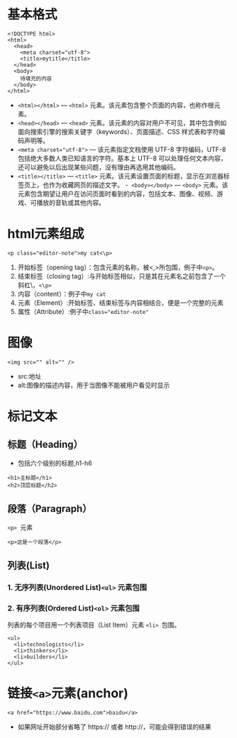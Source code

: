 # 基本格式
```
<!DOCTYPE html>
<html>
  <head>
    <meta charset="utf-8">
    <title>mytitle</title>
  </head>
  <body>
    待填充的内容
  </body>
</html>
```
- ```<html></html>``` — ```<html>``` 元素。该元素包含整个页面的内容，也称作根元素。
- ```<head></head>``` — ```<head>``` 元素。该元素的内容对用户不可见，其中包含例如面向搜索引擎的搜索关键字（keywords）、页面描述、CSS 样式表和字符编码声明等。
- ```<meta charset="utf-8">``` — 该元素指定文档使用 UTF-8 字符编码，UTF-8 包括绝大多数人类已知语言的字符。基本上 UTF-8 可以处理任何文本内容，还可以避免以后出现某些问题，没有理由再选用其他编码。
- ```<title></title>``` — ```<title>``` 元素。该元素设置页面的标题，显示在浏览器标签页上，也作为收藏网页的描述文字。
-``` <body></body>``` — ```<body>``` 元素。该元素包含期望让用户在访问页面时看到的内容，包括文本、图像、视频、游戏、可播放的音轨或其他内容。
# html元素组成
```
<p class="editor-note">my cat<\p>
```
1. 开始标签（opening tag）：包含元素的名称，被<,>所包围，例子中```<p>```。
2. 结束标签（closing tag）:与开始标签相似，只是其在元素名之前包含了一个斜杠\，```<\p>```
3. 内容（content）：例子中```my cat```
4. 元素（Element）:开始标签、结束标签与内容相结合，便是一个完整的元素
5. 属性（Attribute）:例子中```class="editor-note"```
# 图像
```<img src="" alt="" />```
- src:地址
- alt:图像的描述内容，用于当图像不能被用户看见时显示
# 标记文本
## 标题（Heading）
- 包括六个级别的标题,h1-h6
```
<h1>主标题</h1>
<h2>顶层标题</h2>
```
## 段落（Paragraph）
```<p> ```元素
```
<p>这是一个段落</p>
```
## 列表(List)
### 1. 无序列表(Unordered List)```<ul>``` 元素包围
### 2. 有序列表(Ordered List)```<ol>``` 元素包围
列表的每个项目用一个列表项目（List Item）元素 ```<li> ```包围。
```
<ul>
  <li>technologists</li>
  <li>thinkers</li>
  <li>builders</li>
</ul>
```
# 链接```<a>```元素(anchor)
```
<a href="https://www.baidu.com">baidu</a>
```
- 如果网址开始部分省略了 https:// 或者 http://，可能会得到错误的结果
